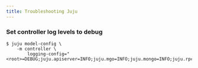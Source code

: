 ```yaml
---
title: Troubleshooting Juju
---
```

### Set controller log levels to debug

```shell
$ juju model-config \
    -m controller \
		logging-config="<root>=DEBUG;juju.apiserver=INFO;juju.mgo=INFO;juju.mongo=INFO;juju.rpc=INFO;juju.worker.httpserver=INFO"
```
